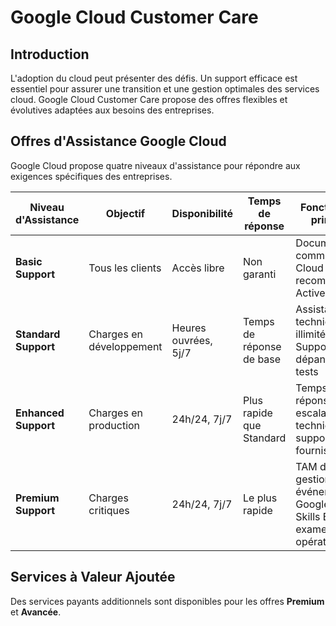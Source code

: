 # Google Cloud Customer Care 

## Introduction

L'adoption du cloud peut présenter des défis. Un support efficace est essentiel pour assurer une transition et une gestion optimales des services cloud. Google Cloud Customer Care propose des offres flexibles et évolutives adaptées aux besoins des entreprises.

## Offres d'Assistance Google Cloud

Google Cloud propose quatre niveaux d'assistance pour répondre aux exigences spécifiques des entreprises.

| Niveau d'Assistance  | Objectif                 | Disponibilité        | Temps de réponse         | Fonctionnalités principales                                                         | Services additionnels                     |
| -------------------- | ------------------------ | -------------------- | ------------------------ | ----------------------------------------------------------------------------------- | ----------------------------------------- |
| **Basic Support**    | Tous les clients         | Accès libre          | Non garanti              | Documentation, communauté Cloud Billing, recommandations Active Assist              | Aucun                                     |
| **Standard Support** | Charges en développement | Heures ouvrées, 5j/7 | Temps de réponse de base | Assistance technique illimitée, Cloud Support API, dépannage et tests               | Aucun                                     |
| **Enhanced Support** | Charges en production    | 24h/24, 7j/7         | Plus rapide que Standard | Temps de réponse réduit, escalade technique, support multi-fournisseurs             | Assistance pour technologies tierces      |
| **Premium Support**  | Charges critiques        | 24h/24, 7j/7         | Le plus rapide           | TAM dédié, gestion des événements, Google Cloud Skills Boost, examens opérationnels | Gestion des incidents, suivi personnalisé |

## Services à Valeur Ajoutée

Des services payants additionnels sont disponibles pour les offres **Premium** et **Avancée**.

